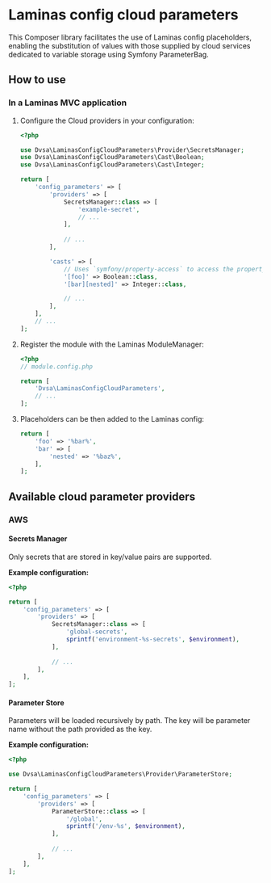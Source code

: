 # Laminas config cloud parameters

This Composer library facilitates the use of Laminas config placeholders, enabling the substitution of values with those supplied by cloud services dedicated to variable storage using Symfony ParameterBag.

## How to use

### In a Laminas MVC application
1. Configure the Cloud providers in your configuration:
    
    ```php
    <?php

    use Dvsa\LaminasConfigCloudParameters\Provider\SecretsManager;
    use Dvsa\LaminasConfigCloudParameters\Cast\Boolean;
    use Dvsa\LaminasConfigCloudParameters\Cast\Integer;

    return [
        'config_parameters' => [
            'providers' => [
                SecretsManager::class => [
                    'example-secret',
                    // ...
                ],
                
                // ...
            ],

            'casts' => [
                // Uses `symfony/property-access` to access the property. See https://symfony.com/doc/current/components/property_access.html#reading-from-arrays.
                '[foo]' => Boolean::class,
                '[bar][nested]' => Integer::class,

                // ...
            ],
        ],
        // ...
    ];
    ```
1. Register the module with the Laminas ModuleManager:

    ```php
    <?php
    // module.config.php
    
    return [
        'Dvsa\LaminasConfigCloudParameters',
        // ...
    ];
    ```

1. Placeholders can be then added to the Laminas config:

    ```php
    return [
        'foo' => '%bar%',
        'bar' => [
            'nested' => '%baz%',
        ],
    ];
    ```

## Available cloud parameter providers

### AWS
#### Secrets Manager

Only secrets that are stored in key/value pairs are supported.

**Example configuration:**

```php 
<?php

return [
    'config_parameters' => [
        'providers' => [
            SecretsManager::class => [
                'global-secrets',
                sprintf('environment-%s-secrets', $environment),
            ],
            
            // ...
        ],
    ],
];
```

#### Parameter Store

Parameters will be loaded recursively by path. The key will be parameter name without the path provided as the key.

**Example configuration:**

```php 
<?php

use Dvsa\LaminasConfigCloudParameters\Provider\ParameterStore;

return [
    'config_parameters' => [
        'providers' => [
            ParameterStore::class => [
                '/global',
                sprintf('/env-%s', $environment),
            ],
            
            // ...
        ],
    ],
];
```
